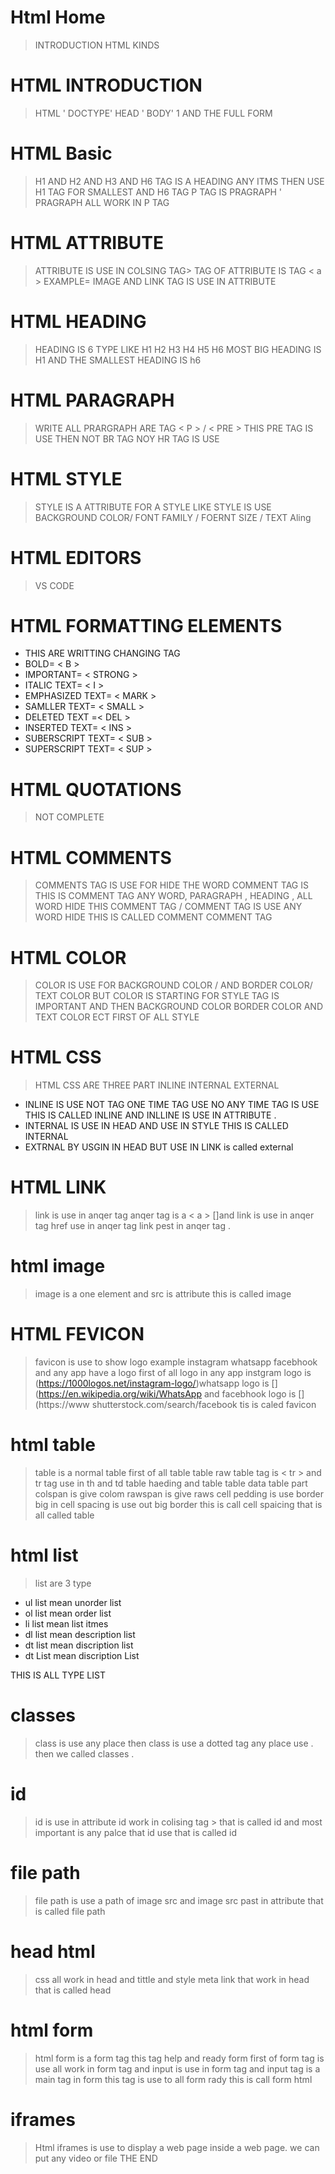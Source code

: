 # Html Home
>INTRODUCTION HTML KINDS
# HTML INTRODUCTION
>HTML ' DOCTYPE' HEAD ' BODY' 1 AND THE FULL FORM 
# HTML Basic
>H1 AND H2 AND H3 AND H6 TAG IS A HEADING ANY ITMS THEN USE H1 TAG FOR SMALLEST AND H6 TAG P TAG IS PRAGRAPH ' PRAGRAPH ALL WORK IN P TAG 
# HTML ATTRIBUTE 
>ATTRIBUTE IS USE IN COLSING TAG> TAG OF ATTRIBUTE IS TAG <  a  > EXAMPLE= IMAGE AND LINK TAG IS USE IN ATTRIBUTE
# HTML HEADING
>HEADING IS 6 TYPE LIKE H1 H2 H3 H4 H5 H6  MOST BIG HEADING IS H1 AND THE SMALLEST  HEADING IS h6
# HTML PARAGRAPH
>WRITE ALL PRARGRAPH ARE TAG <  P  > / <  PRE   > THIS PRE TAG IS USE THEN NOT BR TAG  NOY HR TAG IS USE
# HTML STYLE
>STYLE IS A ATTRIBUTE FOR A STYLE  LIKE STYLE IS USE BACKGROUND COLOR/ FONT FAMILY / FOERNT SIZE / TEXT Aling
# HTML EDITORS
> VS CODE
# HTML FORMATTING ELEMENTS
* THIS ARE WRITTING CHANGING TAG 
* BOLD= <  B  >
* IMPORTANT= <  STRONG  >
* ITALIC TEXT= <  I  >
* EMPHASIZED TEXT= < MARK  >
 * SAMLLER TEXT= <  SMALL  >
 * DELETED TEXT =<  DEL  > 
* INSERTED TEXT= <  INS  >
* SUBERSCRIPT TEXT= <  SUB  >
* SUPERSCRIPT TEXT= <  SUP  >
# HTML QUOTATIONS
> NOT COMPLETE 
# HTML COMMENTS 
>COMMENTS TAG IS USE FOR HIDE THE WORD COMMENT TAG IS THIS IS COMMENT TAG ANY WORD, PARAGRAPH , HEADING , ALL WORD HIDE THIS COMMENT TAG / COMMENT TAG IS USE ANY WORD HIDE THIS IS CALLED COMMENT COMMENT TAG 
# HTML COLOR 
> COLOR IS USE FOR BACKGROUND COLOR / AND BORDER COLOR/ TEXT COLOR BUT COLOR IS STARTING FOR STYLE TAG IS IMPORTANT AND THEN BACKGROUND COLOR BORDER COLOR AND TEXT COLOR ECT FIRST OF ALL STYLE 
# HTML CSS 
>HTML CSS ARE THREE PART INLINE  INTERNAL EXTERNAL
 * INLINE IS USE NOT TAG ONE TIME TAG USE NO ANY TIME TAG IS USE THIS IS CALLED INLINE AND INLLINE IS USE IN ATTRIBUTE .
* INTERNAL IS USE IN HEAD AND USE IN STYLE  THIS IS CALLED INTERNAL 
* EXTRNAL BY USGIN IN HEAD BUT USE IN LINK  is called external
# HTML LINK
>link is use  in anqer tag anqer tag is a <  a  > []and link is use in anqer tag href use in anqer tag link pest in anqer tag .
# html image
>image is a one element and src is attribute this is called image
# HTML FEVICON

>favicon is use to show logo example instagram whatsapp facebhook and any app have a logo first of all logo in any app instgram logo is (https://1000logos.net/instagram-logo/)whatsapp logo is [](https://en.wikipedia.org/wiki/WhatsApp and facebhook logo is [](https://www
shutterstock.com/search/facebook tis is caled favicon
# html table
>table is a normal table
first of all table table raw
table tag is <  tr  >
and tr tag use in th and td  table haeding and table table data table part colspan is give colom 
rawspan is give raws
cell pedding is use border big in 
cell spacing is use out big border this is call cell spaicing
that is all called table
# html list
> list are 3 type 
* ul list mean unorder list
* ol list mean order list 
* li list  mean list itmes
* dl list mean description list
* dt list mean discription list
* dt List mean discription List

THIS IS ALL TYPE LIST
# classes
> class is use any place then class is use a dotted tag any place use . then we called classes .
# id
> id is use in attribute id work in colising tag > that is called id and most important is any palce that id use that is called id 
# file path 
> file path is use  a path of image src and image src past in attribute that is called file path 
# head html
>css all work in head  and tittle and style meta link that work in head that is called head 
# html form 
>html form is a form tag this tag help and ready form first of form tag is use all work in form tag and input is use in form tag and input tag is a main tag in form this tag is use to all form rady this is call form html
# iframes
>Html iframes is use to display a web page inside a web page.
we can put any video 
or
file
THE END
